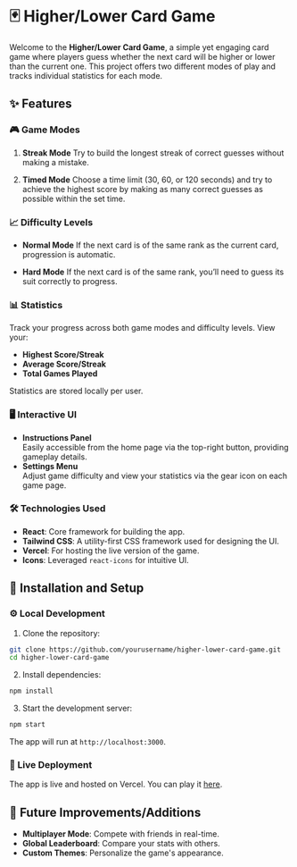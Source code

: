 # 🃏 Higher/Lower Card Game

Welcome to the **Higher/Lower Card Game**, a simple yet engaging card game where players guess whether the next card will be higher or lower than the current one. This project offers two different modes of play and tracks individual statistics for each mode.

## ✨ Features

### 🎮 Game Modes
1. **Streak Mode**
   Try to build the longest streak of correct guesses without making a mistake.  

2. **Timed Mode**
   Choose a time limit (30, 60, or 120 seconds) and try to achieve the highest score by making as many correct guesses as possible within the set time.


### 📈 Difficulty Levels
- **Normal Mode**
  If the next card is of the same rank as the current card, progression is automatic.
  
- **Hard Mode**
  If the next card is of the same rank, you’ll need to guess its suit correctly to progress.


### 📊 Statistics
Track your progress across both game modes and difficulty levels. View your:
- **Highest Score/Streak**  
- **Average Score/Streak**  
- **Total Games Played**  

Statistics are stored locally per user.

### 🖥️ Interactive UI
- **Instructions Panel**  
  Easily accessible from the home page via the top-right button, providing gameplay details.  
- **Settings Menu**  
  Adjust game difficulty and view your statistics via the gear icon on each game page.  

### 🛠️ Technologies Used
- **React**: Core framework for building the app.
- **Tailwind CSS**: A utility-first CSS framework used for designing the UI.
- **Vercel**: For hosting the live version of the game.
- **Icons**: Leveraged  ```react-icons``` for intuitive UI.

## 🔧 Installation and Setup

### ⚙️ Local Development
1. Clone the repository:

```bash
git clone https://github.com/yourusername/higher-lower-card-game.git
cd higher-lower-card-game
```

2. Install dependencies:

```bash
npm install
```

3. Start the development server:

```bash
npm start
```
The app will run at ```http://localhost:3000```.

### 🚀 Live Deployment
The app is live and hosted on Vercel. You can play it [here](https://higher-lower-game-iota.vercel.app/).

## 🔮 Future Improvements/Additions
- **Multiplayer Mode**: Compete with friends in real-time.
- **Global Leaderboard**: Compare your stats with others.
- **Custom Themes**: Personalize the game's appearance.